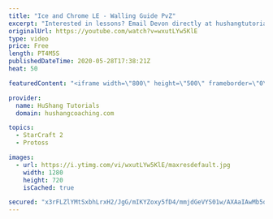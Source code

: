 ```yaml
---
title: "Ice and Chrome LE - Walling Guide PvZ"
excerpt: "Interested in lessons? Email Devon directly at hushangtutorials@outlook.com ------------------------------------------------------------------------------------------------------- Want to support HuShang Tutorials directly? Patreon is a website where you can contribute a monthly donation that will help"
originalUrl: https://youtube.com/watch?v=wxutLYw5KlE
type: video
price: Free
length: PT4M5S
publishedDateTime: 2020-05-28T17:38:21Z
heat: 50

featuredContent: "<iframe width=\"800\" height=\"500\" frameborder=\"0\" src=\"https://www.youtube.com/embed/wxutLYw5KlE\" allow=\"accelerometer; autoplay; encrypted-media; gyroscope; picture-in-picture\" allowfullscreen></iframe>"

provider:
  name: HuShang Tutorials
  domain: hushangcoaching.com

topics:
  - StarCraft 2
  - Protoss

images:
  - url: https://i.ytimg.com/vi/wxutLYw5KlE/maxresdefault.jpg
    width: 1280
    height: 720
    isCached: true

secured: "x3rFLZlYMtSxbhLrxH2/JgG/mIKYZoxy5fD4/mmjdGeVYS01w/AXAaIAwMb5qbPOaxcqUqkEX3UzZCDXdEBwFc8NsSeiCht47r8I7xPumwX4WMWPIo2ECUvN9Tcy1lDoNhSglGJ/SCmvYoQs13in42zWMb/FtowkYUX6jiU5j/jP6cti51M0skqNydj0wPw4KetytWDqVE2So3XO9W5pksu4ZpscYgKDgsdQNscP6HNoagAVsHo4ZQpsU2bUM2S8KYIJzmq3TJPVNXuDCN90ATX122M55rI6P6CJHBUUFBlMebDBbowqW4ajYY7lnhhKImAxbNXVJMQfVD5gGJOdXdBrJCR5+NIL/TDQlW+Hl+6wxc2oztVKDkaam9hm8cwLANFENzRvSCyy9MmPt5sDLPwsc3dbMOoCgxE3ytP6deg=;XvvAkw+gKxqakJrpMjsKYA=="
---
```



